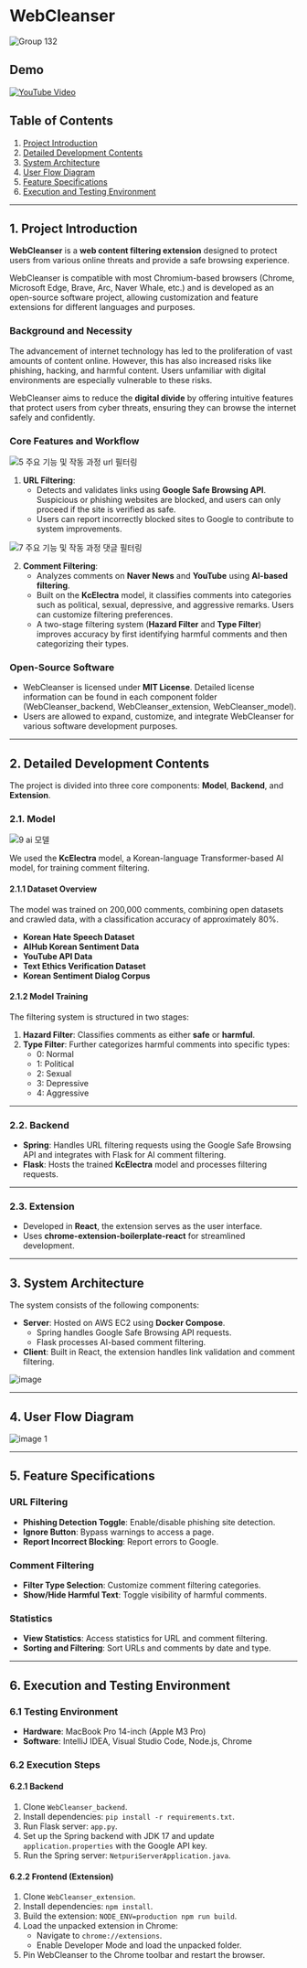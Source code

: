 
# WebCleanser

![Group 132](https://github.com/user-attachments/assets/f34ac16c-8ce9-4c59-bd72-44b615726a01)

## Demo
[![YouTube Video](https://img.youtube.com/vi/A-pnCqE67OE/0.jpg)](https://www.youtube.com/watch?v=A-pnCqE67OE)


## Table of Contents

1. [Project Introduction](#project-introduction)  
2. [Detailed Development Contents](#detailed-development-contents)  
3. [System Architecture](#system-architecture)  
4. [User Flow Diagram](#user-flow-diagram)  
5. [Feature Specifications](#feature-specifications)  
6. [Execution and Testing Environment](#execution-and-testing-environment)  

---

## <a id="project-introduction"></a> 1. Project Introduction

**WebCleanser** is a **web content filtering extension** designed to protect users from various online threats and provide a safe browsing experience.

WebCleanser is compatible with most Chromium-based browsers (Chrome, Microsoft Edge, Brave, Arc, Naver Whale, etc.) and is developed as an open-source software project, allowing customization and feature extensions for different languages and purposes.

### Background and Necessity

The advancement of internet technology has led to the proliferation of vast amounts of content online. However, this has also increased risks like phishing, hacking, and harmful content. Users unfamiliar with digital environments are especially vulnerable to these risks.

WebCleanser aims to reduce the **digital divide** by offering intuitive features that protect users from cyber threats, ensuring they can browse the internet safely and confidently.

### Core Features and Workflow

![5 주요 기능 및 작동 과정 url 필터링](https://github.com/user-attachments/assets/b46e5816-2cff-46c7-9fe5-e57f6a7130ad)

1. **URL Filtering**:  
   - Detects and validates links using **Google Safe Browsing API**. Suspicious or phishing websites are blocked, and users can only proceed if the site is verified as safe.  
   - Users can report incorrectly blocked sites to Google to contribute to system improvements.

![7 주요 기능 및 작동 과정 댓글 필터링](https://github.com/user-attachments/assets/2a226d8d-e0bd-419f-a52b-bcb09cc2316d)

2. **Comment Filtering**:  
   - Analyzes comments on **Naver News** and **YouTube** using **AI-based filtering**.  
   - Built on the **KcElectra** model, it classifies comments into categories such as political, sexual, depressive, and aggressive remarks. Users can customize filtering preferences.  
   - A two-stage filtering system (**Hazard Filter** and **Type Filter**) improves accuracy by first identifying harmful comments and then categorizing their types.  

### Open-Source Software

- WebCleanser is licensed under **MIT License**. Detailed license information can be found in each component folder (WebCleanser_backend, WebCleanser_extension, WebCleanser_model).  
- Users are allowed to expand, customize, and integrate WebCleanser for various software development purposes.

---

## <a id="detailed-development-contents"></a> 2. Detailed Development Contents

The project is divided into three core components: **Model**, **Backend**, and **Extension**.

### 2.1. Model

![9 ai 모델](https://github.com/user-attachments/assets/a6e9b066-f90e-4b98-b222-5afea9d3ba96)

We used the **KcElectra** model, a Korean-language Transformer-based AI model, for training comment filtering.  

#### 2.1.1 Dataset Overview

The model was trained on 200,000 comments, combining open datasets and crawled data, with a classification accuracy of approximately 80%.  

- **Korean Hate Speech Dataset**  
- **AIHub Korean Sentiment Data**  
- **YouTube API Data**  
- **Text Ethics Verification Dataset**  
- **Korean Sentiment Dialog Corpus**

#### 2.1.2 Model Training

The filtering system is structured in two stages:  

1. **Hazard Filter**: Classifies comments as either **safe** or **harmful**.  
2. **Type Filter**: Further categorizes harmful comments into specific types:  
   - 0: Normal  
   - 1: Political  
   - 2: Sexual  
   - 3: Depressive  
   - 4: Aggressive  

---

### 2.2. Backend

- **Spring**: Handles URL filtering requests using the Google Safe Browsing API and integrates with Flask for AI comment filtering.  
- **Flask**: Hosts the trained **KcElectra** model and processes filtering requests.

---

### 2.3. Extension

- Developed in **React**, the extension serves as the user interface.  
- Uses **chrome-extension-boilerplate-react** for streamlined development.  

---

## <a id="system-architecture"></a> 3. System Architecture

The system consists of the following components:

- **Server**: Hosted on AWS EC2 using **Docker Compose**.  
  - Spring handles Google Safe Browsing API requests.  
  - Flask processes AI-based comment filtering.  
- **Client**: Built in React, the extension handles link validation and comment filtering.

![image](https://github.com/user-attachments/assets/c2e55924-871a-4543-8e40-6d181235a1c1)

---

## <a id="user-flow-diagram"></a> 4. User Flow Diagram

![image 1](https://github.com/user-attachments/assets/4ea6b408-6890-4051-b78e-2b99be6ea901)

---

## <a id="feature-specifications"></a> 5. Feature Specifications

### URL Filtering

- **Phishing Detection Toggle**: Enable/disable phishing site detection.  
- **Ignore Button**: Bypass warnings to access a page.  
- **Report Incorrect Blocking**: Report errors to Google.  

### Comment Filtering

- **Filter Type Selection**: Customize comment filtering categories.  
- **Show/Hide Harmful Text**: Toggle visibility of harmful comments.  

### Statistics

- **View Statistics**: Access statistics for URL and comment filtering.  
- **Sorting and Filtering**: Sort URLs and comments by date and type.

---

## <a id="execution-and-testing-environment"></a> 6. Execution and Testing Environment

### 6.1 Testing Environment

- **Hardware**: MacBook Pro 14-inch (Apple M3 Pro)  
- **Software**: IntelliJ IDEA, Visual Studio Code, Node.js, Chrome  

### 6.2 Execution Steps

#### 6.2.1 Backend

1. Clone `WebCleanser_backend`.  
2. Install dependencies: `pip install -r requirements.txt`.  
3. Run Flask server: `app.py`.  
4. Set up the Spring backend with JDK 17 and update `application.properties` with the Google API key.  
5. Run the Spring server: `NetpuriServerApplication.java`.

#### 6.2.2 Frontend (Extension)

1. Clone `WebCleanser_extension`.  
2. Install dependencies: `npm install`.  
3. Build the extension: `NODE_ENV=production npm run build`.  
4. Load the unpacked extension in Chrome:  
   - Navigate to `chrome://extensions`.  
   - Enable Developer Mode and load the unpacked folder.  
5. Pin WebCleanser to the Chrome toolbar and restart the browser.
